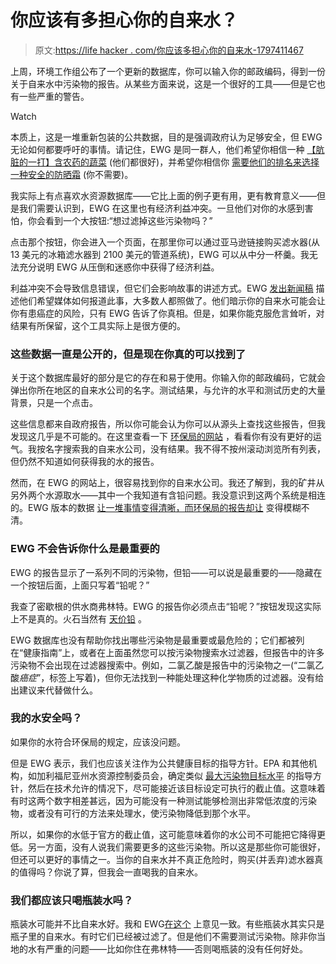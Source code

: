 # 你应该有多担心你的自来水？

> 原文:[https://life hacker . com/你应该多担心你的自来水-1797411467](https://lifehacker.com/how-much-should-you-worry-about-your-tap-water-1797411467)

上周，环境工作组公布了一个更新的数据库，你可以输入你的邮政编码，得到一份关于自来水中污染物的报告。从某些方面来说，这是一个很好的工具——但是它也有一些严重的警告。

Watch

本质上，这是一堆重新包装的公共数据，目的是强调政府认为足够安全，但 EWG 无论如何都要呼吁的事情。请记住，EWG 是同一群人，他们希望你相信一种 [【肮脏的一打】含农药的蔬菜](http://vitals.lifehacker.com/why-you-shouldnt-buy-organic-based-on-the-dirty-dozen-1689190822) (他们都很好)，并希望你相信你 [需要他们的排名来选择一种安全的防晒霜](https://lifehacker.com/the-sunscreen-ratings-that-scare-people-every-year-are-1795824253) (你不需要)。

我实际上有点喜欢水资源数据库——它比上面的例子更有用，更有教育意义——但是我们需要认识到，EWG 在这里也有经济利益冲突。一旦他们对你的水感到害怕，你会看到一个大按钮:“想过滤掉这些污染物吗？”

点击那个按钮，你会进入一个页面，在那里你可以通过亚马逊链接购买滤水器(从 13 美元的冰箱滤水器到 2100 美元的管道系统)，EWG 可以从中分一杯羹。我无法充分说明 EWG 从压倒和迷惑你中获得了经济利益。

利益冲突不会导致信息错误，但它们会影响故事的讲述方式。EWG [发出新闻稿](http://www.ewg.org/release/ewg-s-nationwide-tap-water-transparency-report-here-new-database-details-pollutants#.WX84gx_6zCI) 描述他们希望媒体如何报道此事，大多数人都照做了。他们暗示你的自来水可能会让你有患癌症的风险，只有 EWG 告诉了你真相。但是，如果你能克服危言耸听，对结果有所保留，这个工具实际上是很方便的。

### 这些数据一直是公开的，但是现在你真的可以找到了

关于这个数据库最好的部分是它的存在和易于使用。你输入你的邮政编码，它就会弹出你所在地区的自来水公司的名字。测试结果，与允许的水平和测试历史的大量背景，只是一个点击。

这些信息都来自政府报告，所以你可能会认为你可以从源头上查找这些报告，但我发现这几乎是不可能的。在这里查看一下 [环保局的网站](https://ofmpub.epa.gov/apex/safewater/) ，看看你有没有更好的运气。我按名字搜索我的自来水公司，没有结果。我不得不按州滚动浏览所有列表，但仍然不知道如何获得我的水的报告。

然而，在 EWG 的网站上，很容易找到你的自来水公司。我还了解到，我的矿井从另外两个水源取水——其中一个我知道有含铅问题。我没意识到这两个系统是相连的。EWG 版本的数据 [让一堆事情变得清晰，而环保局的报告却让](https://www.ewg.org/tapwater/FAQ.php#.WX-QGh_6zCI) 变得模糊不清。

### EWG 不会告诉你什么是最重要的

EWG 的报告显示了一系列不同的污染物，但铅——可以说是最重要的——隐藏在一个按钮后面，上面只写着“铅呢？”

我查了密歇根的供水商弗林特。EWG 的报告你必须点击“铅呢？”按钮发现这实际上不是真的。火石当然有 [天价铅](https://www.ewg.org/tapwater/what-about-lead.php?pws=MI0002310#.WX-HCB_6zCI) 。

EWG 数据库也没有帮助你找出哪些污染物是最重要或最危险的；它们都被列在“健康指南”上，或者在上面虽然您可以按污染物搜索水过滤器，但报告中的许多污染物不会出现在过滤器搜索中。例如，二氯乙酸是报告中的污染物之一(“二氯乙酸*癌症*”，标签上写着)，但你无法找到一种能处理这种化学物质的过滤器。没有给出建议来代替做什么。

### 我的水安全吗？

如果你的水符合环保局的规定，应该没问题。

但是 EWG 表示，我们也应该关注作为公共健康目标的指导方针。EPA 和其他机构，如加利福尼亚州水资源控制委员会，确定类似 [最大污染物目标水平](https://www.epa.gov/dwstandardsregulations) 的指导方针，然后在技术允许的情况下，尽可能接近该目标设定可执行的截止值。这意味着有时这两个数字相差甚远，因为可能没有一种测试能够检测出非常低浓度的污染物，或者没有可行的方法来处理水，使污染物降低到那个水平。

所以，如果你的水低于官方的截止值，这可能意味着你的水公司不可能把它降得更低。另一方面，没有人说我们需要更多的这些污染物。所以这是那些你可能很好，但还可以更好的事情之一。当你的自来水并不真正危险时，购买(并丢弃)滤水器真的值得吗？你说了算，但我会一直喝我的自来水。

### 我们都应该只喝瓶装水吗？

瓶装水可能并不比自来水好。我和 EWG[在这个](https://www.ewg.org/tapwater/FAQ.php#.WX-QGh_6zCI) 上意见一致。有些瓶装水其实只是瓶子里的自来水。有时它们已经被过滤了。但是他们不需要测试污染物。除非你当地的水有严重的问题——比如你住在弗林特——否则喝瓶装的没有任何好处。